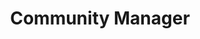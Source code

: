 ---
title: Community Manager
describe: Here's the Community Manager Lead describtion.
layout: front
type: Marketing
parent: four
child: 4
icon: icon4
---